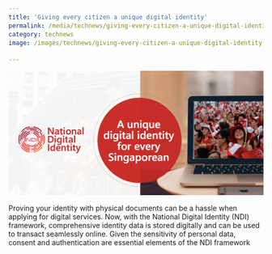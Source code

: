 ```yaml
---
title: 'Giving every citizen a unique digital identity'
permalink: /media/technews/giving-every-citizen-a-unique-digital-identity
category: technews
image: /images/technews/giving-every-citizen-a-unique-digital-identity-part-1.png

---
```



![giving every citizen a unique digital identity](/images/technews/giving-every-citizen-a-unique-digital-identity-part-1.png)

Proving your identity with physical documents can be a hassle when applying for digital services. Now, with the National Digital Identity (NDI) framework, comprehensive identity data is stored digitally and can be used to transact seamlessly online. Given the sensitivity of personal data, consent and authentication are essential elements of the NDI framework

